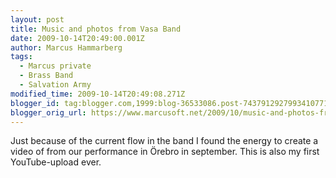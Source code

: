 ```yaml
---
layout: post
title: Music and photos from Vasa Band
date: 2009-10-14T20:49:00.001Z
author: Marcus Hammarberg
tags:
  - Marcus private
  - Brass Band
  - Salvation Army
modified_time: 2009-10-14T20:49:08.271Z
blogger_id: tag:blogger.com,1999:blog-36533086.post-7437912927993410771
blogger_orig_url: https://www.marcusoft.net/2009/10/music-and-photos-from-vasa-band.html
---
```


Just because of the current flow in the band I found the energy to create a video of from our performance in Örebro in september. This is also my first YouTube-upload ever.
